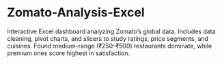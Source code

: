 # Zomato-Analysis-Excel
Interactive Excel dashboard analyzing Zomato’s global data. Includes data cleaning, pivot charts, and slicers to study ratings, price segments, and cuisines. Found medium-range (₹250–₹500) restaurants dominate, while premium ones score highest in satisfaction.
